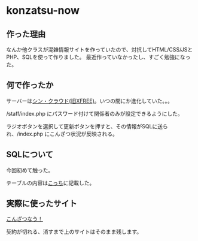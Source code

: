 # konzatsu-now
## 作った理由
なんか他クラスが混雑情報サイトを作っていたので、対抗してHTML/CSS/JSとPHP、SQLを使って作りました。
最近作っていなかったし、すごく勉強になった。

## 何で作ったか
サーバーは[シン・クラウド(旧XFREE)](https://www.xfree.ne.jp/)。いつの間にか進化していた。。。

/staff/index.php にパスワード付けて関係者のみが設定できるようにした。

ラジオボタンを選択して更新ボタンを押すと、その情報がSQLに送られ、/index.php にこんざつ状況が反映される。

## SQLについて
今回初めて触った。

テーブルの内容は[こっち](/sql.md)に記載した。

## 実際に使ったサイト
[こんざつなう！](https://konzatsunow.cloudfree.jp)

契約が切れる、消すまで上のサイトはそのまま残します。